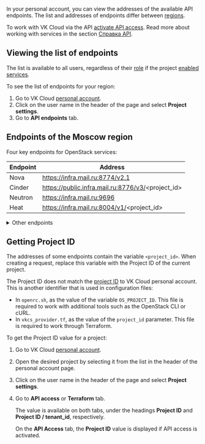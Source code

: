 In your personal account, you can view the addresses of the available API endpoints. The list and addresses of endpoints differ between [regions](/en/base/account/concepts/regions).

To work with VK Cloud via the API [activate API access](../enable-api). Read more about working with services in the section [Справка API](/ru/additionals/api "change-lang").

## Viewing the list of endpoints

The list is available to all users, regardless of their [role](/en/base/account/concepts/rolesandpermissions) if the project [enabled services](/en/base/account/instructions/activation).

To see the list of endpoints for your region:

1. Go to VK Cloud [personal account](https://mcs.mail.ru/app/en).
1. Click on the user name in the header of the page and select **Project settings**.
1. Go to **API endpoints** tab.

## Endpoints of the Moscow region

Four key endpoints for OpenStack services:

| Endpoint                            | Address                 |
|-------------------------------------|-------------------------|
| Nova              | https://infra.mail.ru:8774/v2.1                     |
| Cinder            | https://public.infra.mail.ru:8776/v3/<project_id>   |
| Neutron           | https://infra.mail.ru:9696                          |
| Heat              | https://infra.mail.ru:8004/v1/<project_id>          |

<details><summary>Other endpoints</summary>

**Endpoints of OpenStack services**

| Endpoint                            | Address                 |
|-------------------------------------|-------------------------|
| Audit             | https://mcs.mail.ru/auditlogs/v1/<project_id>       |
| Barbican          | https://public.infra.mail.ru:9311                   |
| Glance            | https://infra.mail.ru:9292                          |
| Gnocchi           | https://infra.mail.ru:8041                          |
| Karboii           | https://mcs.mail.ru/infra/karboii/v1                |
| Keystone          | https://infra.mail.ru:35357/v3/                     |
| Magnum            | https://infra.mail.ru:9511/v1                       |
| Magnum-addons     | https://mcs.mail.ru/infra/container/addons          |
| Manila            | https://public.infra.mail.ru:8786/v2/<project_id>   |
| Octavia           | https://public.infra.mail.ru:9876                   |
| Publicdns         | https://mcs.mail.ru/public-dns                      |
| Quota-manager     | https://mcs.mail.ru/quota-manager                   |
| Sahara            | https://infra.mail.ru:8386/v1.1/<project_id>        |
| Trove             | https://infra.mail.ru:8779/v1.0/<project_id>        |
<br />
<hr color="#D3D3D3" width="90%">
<br />

**Endpoints of the Object storage service (S3)**

| Endpoint                            | Address                          |
|-------------------------------------|----------------------------------|
| Домен S3                            | https://hb.ru-msk.vkcs.cloud/    |
<br />
<hr color="#D3D3D3" width="90%">
<br />

**Endpoint of the AI API**

| Endpoint                      | Address                   |
|-------------------------------|---------------------------|
| Vision for image recognition  | https://smarty.mail.ru/   |
| Vision for video recognition  | https://smarty.mail.ru/   |
<br />
<hr color="#D3D3D3" width="90%">
<br />

**Message Queue service endpoints**

| Endpoint                            | Address                          |
|-------------------------------------|----------------------------------|
| Endpoint URL                        | https://sqs.mcs.mail.ru          |

</details>

## Getting Project ID

The addresses of some endpoints contain the variable `<project_id>`. When creating a request, replace this variable with the Project ID of the current project.

The Project ID does not match the [project ID](/en/base/account/instructions/project-settings/manage#getting-the-project-id) to VK Cloud personal account. This is another identifier that is used in configuration files:

- In `openrc.sh`, as the value of the variable `OS_PROJECT_ID`. This file is required to work with additional tools such as the OpenStack CLI or cURL.
- In `vkcs_provider.tf`, as the value of the `project_id` parameter. This file is required to work through Terraform.

To get the Project ID value for a project:

1. Go to VK Cloud [personal account](https://mcs.mail.ru/app/en).
1. Open the desired project by selecting it from the list in the header of the personal account page.
1. Click on the user name in the header of the page and select **Project settings**.
1. Go to **API access** or **Terraform** tab.

    The value is available on both tabs, under the headings **Project ID** and **Project ID / tenant_id**, respectively.

    <info>

    On the **API Access** tab, the **Project ID** value is displayed if API access is activated.

    </info>

